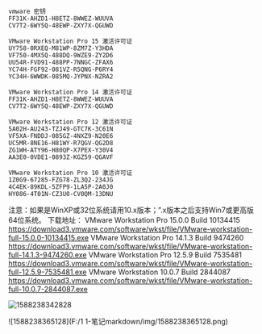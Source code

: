 ```
vmware 密钥
FF31K-AHZD1-H8ETZ-8WWEZ-WUUVA 
CV7T2-6WY5Q-48EWP-ZXY7X-QGUWD
```

```
VMware Workstation Pro 15 激活许可证
UY758-0RXEQ-M81WP-8ZM7Z-Y3HDA 
VF750-4MX5Q-488DQ-9WZE9-ZY2D6
UU54R-FVD91-488PP-7NNGC-ZFAX6
YC74H-FGF92-081VZ-R5QNG-P6RY4
YC34H-6WWDK-085MQ-JYPNX-NZRA2 

VMware Workstation Pro 14 激活许可证
FF31K-AHZD1-H8ETZ-8WWEZ-WUUVA
CV7T2-6WY5Q-48EWP-ZXY7X-QGUWD

VMware Workstation Pro 12 激活许可证
5A02H-AU243-TZJ49-GTC7K-3C61N
VF5XA-FNDDJ-085GZ-4NXZ9-N20E6 
UC5MR-8NE16-H81WY-R7QGV-QG2D8
ZG1WH-ATY96-H80QP-X7PEX-Y30V4 
AA3E0-0VDE1-0893Z-KGZ59-QGAVF

VMware Workstation Pro 10 激活许可证
1Z0G9-67285-FZG78-ZL3Q2-234JG
4C4EK-89KDL-5ZFP9-1LA5P-2A0J0
HY086-4T01N-CZ3U0-CV0QM-13DNU
```

注意：如果是WinXP或32位系统请用10.x版本；”.x版本之后支持Win7或更高版64位系统。
下载地址：
VMware Workstation Pro 15.0.0 Build 10134415
https://download3.vmware.com/software/wkst/file/VMware-workstation-full-15.0.0-10134415.exe
VMware Workstation Pro 14.1.3 Build 9474260
https://download3.vmware.com/software/wkst/file/VMware-workstation-full-14.1.3-9474260.exe
VMware Workstation Pro 12.5.9 Build 7535481
https://download3.vmware.com/software/wkst/file/VMware-workstation-full-12.5.9-7535481.exe
VMware Workstation 10.0.7 Build 2844087
https://download3.vmware.com/software/wkst/file/VMware-workstation-full-10.0.7-2844087.exe

![1588238342828](../../img/1588238342828.png)

![1588238365128](F:/1  1-笔记markdown/img/1588238365128.png)

